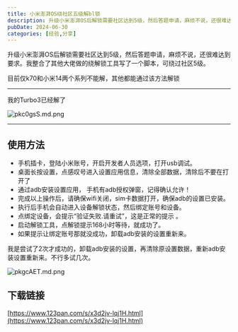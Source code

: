 ```yaml
---
title: 小米澎湃OS绕社区五级解bl锁
description: 升级小米澎湃OS后解锁需要社区达到5级，然后答题申请，麻烦不说，还很难达到要求。我整合了其他大佬做的绕解锁工具写了一个脚本，可绕过社区5级。
pubDate: 2024-06-30
categories: [经验,分享]
---
```


升级小米澎湃OS后解锁需要社区达到5级，然后答题申请，麻烦不说，还很难达到要求。我整合了其他大佬做的绕解锁工具写了一个脚本，可绕过社区5级。

目前仅k70和小米14两个系列不能解，其他都能通过该方法解锁

------

我的Turbo3已经解了

![pkc0gsS.md.png](https://cdn.zhengweixin.top/img/blog/xiaomi-community-level-5-unlock/1.png)

------

## 使用方法

- 手机插卡，登陆小米账号，开启开发者人员选项，打开usb调试。
- 桌面长按设置，点感叹号进入设置应用信息，清除全部数据，清除后不要在打开了
- 通过adb安装设置应用， 手机有adb授权弹窗，记得确认允许！
- 完成以上操作后，请确保wifi关闭，sim卡数据打开，确保adb的设置已安装。
- 执行后手机会自动进入设备解锁状态，然后绑定账号和设备。
- 点绑定设备，会提示“验证失败.请重试”，这是正常的提示 。
- 启动解锁工具，点解锁提示168小时等待，就成功了。
- 如果提示让绑定账号那就没成功，卸载adb安装的设置重新来。

我是尝试了2次才成功的，卸载adb安装的设置，再清除原设置数据，重新adb安装设置重新来。不行多试几次。

![pkgcAET.md.png](https://cdn.zhengweixin.top/img/blog/xiaomi-community-level-5-unlock/2.png)

## 下载链接



[https://www.123pan.com/s/x3d2jv-lqj1H.html](https://www.123pan.com/s/x3d2jv-lqj1H.html)
